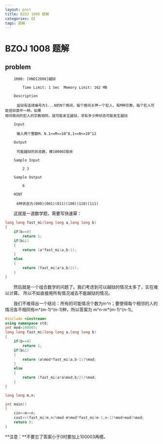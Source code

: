 ```yaml
---
layout: post
title: BZOJ 1008 题解
categories: OI
tags: 题解
---
```


# BZOJ 1008 题解

## problem

```
	1008: [HNOI2008]越狱

		Time Limit: 1 Sec  Memory Limit: 162 MB

	Description

　　	监狱有连续编号为1...N的N个房间，每个房间关押一个犯人，有M种宗教，每个犯人可能信仰其中一种。如果
相邻房间的犯人的宗教相同，就可能发生越狱，求有多少种状态可能发生越狱

	Input

　　	输入两个整数M，N.1<=M<=10^8,1<=N<=10^12

	Output

　　 	可能越狱的状态数，模100003取余

	Sample Input

		2 3
	
	Sample Output

		6

	HINT

　　 	6种状态为(000)(001)(011)(100)(110)(111)
```

&emsp;&emsp;这就是一道数学题，需要写快速幂：

```c++
long long fast_mi(long long a,long long b)
{
	if(b==0)
		return 1;
	if(b&1)
	{
		return (a*fast_mi(a,b-1);
	}
	else
	{
		return (fast_mi(a*a,b/2));
	}
}

```

&emsp;&emsp;然后就是一个组合数学的问题了。我们考虑到可以越狱的情况太多了，实在难以计算。
所以不如直接用所有情况减去不能越狱的情况。

&emsp;&emsp;我们不难得出一个结论：所有的可能情况个数为m^n；要使得每个相邻的人的情况各不相同有m\*(m-1)^(n-1)种，所以答案为 m^n-m\*(m-1)^(n-1)。

```c++
#include <iostream>
using namespace std;
int mod=100003;
long long fast_mi(long long a,long long b)
{
	if(b==0)
		return 1;
	if(b&1)
	{
		return (a%mod*fast_mi(a,b-1))%mod;
	}
	else
	{
		return (fast_mi(a*a%mod,b/2))%mod;
	}
}

long long m,n;

int main()
{
	cin>>m>>n;
	cout<<(fast_mi(m,n)%mod-m%mod*fast_mi(m-1,n-1)%mod+mod)%mod;
	return 0;
}
```

**注意：**不要忘了答案小于0时要加上100003再模。